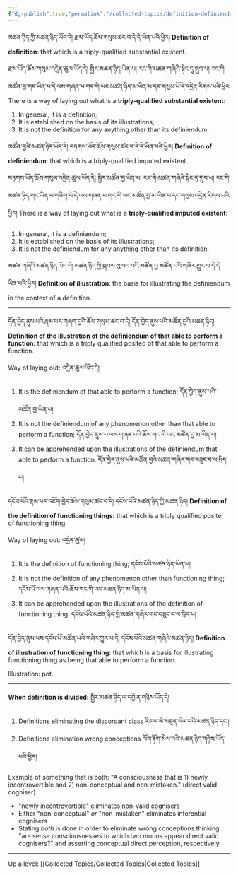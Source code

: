 ```yaml
---
{"dg-publish":true,"permalink":"/collected-topics/definition-definiendum-and-illustration/"}
---
```


མཚན་ཉིད་ཀྱི་མཚན་ཉིད་ཡོད་དེ། རྫས་ཡོད་ཆོས་གསུམ་ཚང་བ་དེ་དེ་ཡིན་པའི་ཕྱིར།
**Definition of definition**: that which is a triply-qualified substantial existent.

རྫས་ཡོད་ཆོས་གསུམ་འདྲེན་ཚུལ་ཡོད་དེ། སྤྱིར་མཚན་ཉིད་ཡིན་པ། རང་གི་མཚན་གཞིའི་སྟེང་དུ་གྲུབ་པ།
རང་གི་མཚོན་བྱ་གང་ཡིན་པ་དེ་ལས་གཞན་པ་གང་གི་ཡང་མཚན་ཉིད་མ་ཡིན་པ་དང་གསུམ་པོ་དེ་འདྲེན་རིགས་པའི་ཕྱིར།
There is a way of laying out what is a **triply-qualified substantial existent**:
1. In general, it is a definition;
2. It is established on the basis of its illustrations;
3. It is not the definition for any anything other than its definiendum.

མཚོན་བྱའི་མཚན་ཉིད་ཡོད་དེ། བཏགས་ཡོད་ཆོས་གསུམ་ཚང་བ་དེ་དེ་ཡིན་པའི་ཕྱིར།
**Definition of definiendum**: that which is a triply-qualified imputed existent.

བཏགས་ཡོད་ཆོས་གསུམ་འདྲེན་ཚུལ་ཡོད་དེ། སྤྱིར་མཚོན་བྱ་ཡིན་པ། རང་གི་མཚན་གཞིའི་སྟེང་དུ་གྲུབ་པ།
རང་གི་མཚན་ཉིད་གང་ཡིན་པ་གཅིག་པོ་དེ་ལས་གཞན་པ་གང་གི་ཡང་མཚོན་བྱ་མ་ཡིན་པ་དང་གསུམ་འདྲེན་རིགས་པའི་ཕྱིར།
There is a way of laying out what is a **triply-qualified imputed existent**:
1. In general, it is a definiendum;
2. It is established on the basis of its illustrations;
3. It is not the definiendum for any anything other than its definition.

མཚན་གཞིའི་མཚན་ཉིད་ཡོད་དེ། མཚན་ཉིད་ཀྱི་སྐབས་སུ་བབ་པའི་མཚོན་བྱ་མཚོན་པའི་གཞིར་གྱུར་པ་དེ་དེ་ཡིན་པའི་ཕྱིར།
**Definition of illustration**: the basis for illustrating the definiendum in the context of a definition.

---
དོན་བྱེད་ནུས་པའི་རྣམ་པར་གཞག་བྱའི་ཆོས་གསུམ་ཚང་བ་དེ། དོན་བྱེད་ནུས་པའི་མཚོན་བྱའི་མཚན་ཉིད།
**Definition of the illustration of the definiendum of that able to perform a function:** that which is a triply qualified posited of that able to perform a function.

Way of laying out: འདྲེན་ཚུལ་ཡོད་དེ།
1. It is the definiendum of that able to perform a function; དོན་བྱེད་ནུས་པའི་མཚོན་བྱ་ཡིན་པ།
2. It is not the definiendum of any phenomenon other than that able to perform a function;
   དོན་བྱེད་ནུས་པ་ལས་གཞན་པའི་ཆོས་གང་གི་ཡང་མཚོན་བྱ་མ་ཡིན་པ།
3. It can be apprehended upon the illustrations of the definiendum that able to perform a function.
   དོན་བྱེད་ནུས་པའི་མཚོན་བྱའི་མཚན་གཞིར་གང་བཟུང་བ་ལ་སྲིད་པ།

དངོས་པོའི་རྣམ་པར་འཇོག་བྱེད་ཆོས་གསུམ་ཚང་བ་དེ། དངོས་པོའི་མཚན་ཉིད་ཀྱི་མཚན་ཉིད།
**Definition of the definition of functioning things:** that which is a triply qualified positer of functioning thing.

Way of laying out: འདྲེན་ཚུལ།
1. It is the definition of functioning thing; དངོས་པོའི་མཚན་ཉིད་ཡིན་པ།
2. It is not the definition of any phenomenon other than functioning thing;
   དངོས་པོ་ལས་གཞན་པའི་ཆོས་གང་གི་ཡང་མཚན་ཉིད་མ་ཡིན་པ།
3. It can be apprehended upon the illustrations of the definition of functioning thing.
   དངོས་པོའི་མཚན་ཉིད་ཀྱི་མཚན་གཞིར་གང་བཟུང་བ་ལ་སྲིད་པ།

དོན་བྱེད་ནུས་པས་དངོས་པོ་མཚོན་པའི་གཞིར་གྱུར་པ་དེ། དངོས་པོའི་མཚན་གཞིའི་མཚན་ཉིད།
**Definition of illustration of functioning thing:** that which is a basis for illustrating functioning thing as being that able to perform a function.

Illustration: pot.

---

**When definition is divided:** སྤྱིར་མཚན་ཉིད་ལ་དབྱེ་ན་གཉིས་ཡོད་དེ།  
1. Definitions eliminating the discordant class རིགས་མི་མཐུན་སེལ་བའི་མཚན་ཉིད་དང་།
2. Definitions elimination wrong conceptions ལོག་རྟོག་སེལ་བའི་མཚན་ཉིད་གཉིས་ཡོད་པའི་ཕྱིར།

Example of something that is both: "A consciousness that is 1) newly incontrovertible and 2) non-conceptual and non-mistaken." (direct valid cogniser)
- "newly incontrovertible" eliminates non-valid cognisers
- Either "non-conceptual" *or* "non-mistaken" eliminates inferential cognisers
- Stating *both* is done in order to eliminate wrong conceptions thinking "are sense consciousnesses to which two moons appear direct valid cognisers?" and asserting conceptual direct perception, respectively.


---

Up a level: [[Collected Topics/Collected Topics\|Collected Topics]]